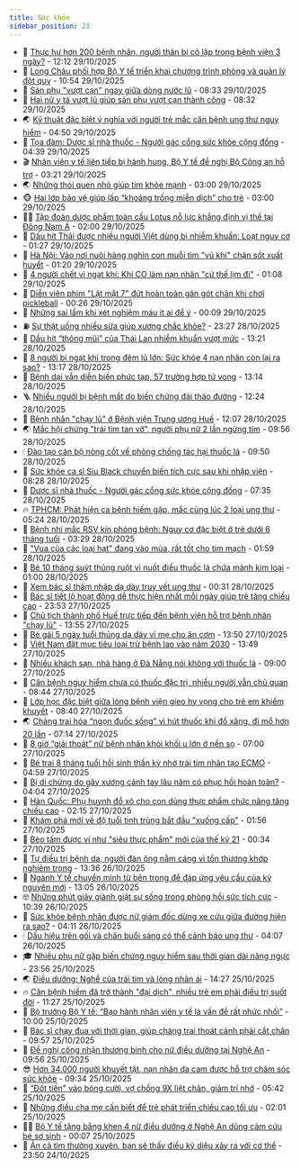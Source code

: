 ```yaml
---
title: Sức khỏe
sidebar_position: 23
---
```


<!-- dantri-suc-khoe:START -->
- 🤔 [Thực hư hơn 200 bệnh nhân, người thân bị cô lập trong bệnh viện 3 ngày?](https://dantri.com.vn/suc-khoe/thuc-hu-hon-200-benh-nhan-nguoi-than-bi-co-lap-trong-benh-vien-3-ngay-20251029173153689.htm) - 12:12 29/10/2025
- 🚦 [Long Châu phối hợp Bộ Y tế triển khai chương trình phòng và quản lý đột quỵ](https://dantri.com.vn/suc-khoe/long-chau-phoi-hop-bo-y-te-trien-khai-chuong-trinh-phong-va-quan-ly-dot-quy-20251029174452344.htm) - 10:54 29/10/2025
- 🤖 [Sản phụ &quot;vượt cạn&quot; ngay giữa dòng nước lũ](https://dantri.com.vn/suc-khoe/san-phu-vuot-can-ngay-giua-dong-nuoc-lu-20251029152408415.htm) - 08:33 29/10/2025
- 🐻 [Hai nữ y tá vượt lũ giúp sản phụ vượt cạn thành công](https://dantri.com.vn/suc-khoe/hai-nu-y-ta-vuot-lu-giup-san-phu-vuot-can-thanh-cong-20251029150519543.htm) - 08:32 29/10/2025
- 🌏 [Kỹ thuật đặc biệt ý nghĩa với người trẻ mắc căn bệnh ung thư nguy hiểm](https://dantri.com.vn/suc-khoe/ky-thuat-dac-biet-y-nghia-voi-nguoi-tre-mac-can-benh-ung-thu-nguy-hiem-20251029112950967.htm) - 04:50 29/10/2025
- 👺 [Tọa đàm: Dược sĩ nhà thuốc - Người gác cổng sức khỏe cộng đồng](https://dantri.com.vn/suc-khoe/toa-dam-duoc-si-nha-thuoc-nguoi-gac-cong-suc-khoe-cong-dong-20251029113852025.htm) - 04:39 29/10/2025
- 🎬 [Nhân viên y tế liên tiếp bị hành hung, Bộ Y tế đề nghị Bộ Công an hỗ trợ](https://dantri.com.vn/suc-khoe/nhan-vien-y-te-lien-tiep-bi-hanh-hung-bo-y-te-de-nghi-bo-cong-an-ho-tro-20251029102118539.htm) - 03:21 29/10/2025
- 🌏 [Những thói quen nhỏ giúp tim khỏe mạnh](https://dantri.com.vn/suc-khoe/nhung-thoi-quen-nho-giup-tim-khoe-manh-20251028220532459.htm) - 03:00 29/10/2025
- 🐵 [Hai lớp bảo vệ giúp lấp “khoảng trống miễn dịch” cho trẻ](https://dantri.com.vn/suc-khoe/hai-lop-bao-ve-giup-lap-khoang-trong-mien-dich-cho-tre-20251028214534737.htm) - 03:00 29/10/2025
- 👨‍🏫 [Tập đoàn dược phẩm toàn cầu Lotus nỗ lực khẳng định vị thế tại Đông Nam Á](https://dantri.com.vn/suc-khoe/tap-doan-duoc-pham-toan-cau-lotus-no-luc-khang-dinh-vi-the-tai-dong-nam-a-20251028163451228.htm) - 02:00 29/10/2025
- 🤗 [Dầu hít Thái được nhiều người Việt dùng bị nhiễm khuẩn: Loạt nguy cơ](https://dantri.com.vn/suc-khoe/dau-hit-thai-duoc-nhieu-nguoi-viet-dung-bi-nhiem-khuan-loat-nguy-co-20251029081244751.htm) - 01:27 29/10/2025
- 🫶 [Hà Nội: Vào nơi nuôi hàng nghìn con muỗi tìm &quot;vũ khí&quot; chặn sốt xuất huyết](https://dantri.com.vn/suc-khoe/ha-noi-vao-noi-nuoi-hang-nghin-con-muoi-tim-vu-khi-chan-sot-xuat-huyet-20251029071126918.htm) - 01:20 29/10/2025
- 🙉 [4 người chết vì ngạt khí: Khí CO làm nạn nhân &quot;cứ thế lịm đi&quot;](https://dantri.com.vn/suc-khoe/4-nguoi-chet-vi-ngat-khi-khi-co-lam-nan-nhan-cu-the-lim-di-20251029074446769.htm) - 01:08 29/10/2025
- 🦅 [Diễn viên phim &quot;Lật mặt 7&quot; đứt hoàn toàn gân gót chân khi chơi pickleball](https://dantri.com.vn/suc-khoe/dien-vien-phim-lat-mat-7-dut-hoan-toan-gan-got-chan-khi-choi-pickleball-20251028215357881.htm) - 00:26 29/10/2025
- 🐘 [Những sai lầm khi xét nghiệm máu ít ai để ý](https://dantri.com.vn/suc-khoe/nhung-sai-lam-khi-xet-nghiem-mau-it-ai-de-y-20251029032125219.htm) - 00:09 29/10/2025
- ⛽️ [Sự thật uống nhiều sữa giúp xương chắc khỏe?](https://dantri.com.vn/suc-khoe/su-that-uong-nhieu-sua-giup-xuong-chac-khoe-20251028063402352.htm) - 23:27 28/10/2025
- 🤡 [Dầu hít “thông mũi” của Thái Lan nhiễm khuẩn vượt mức](https://dantri.com.vn/suc-khoe/dau-hit-thong-mui-cua-thai-lan-nhiem-khuan-vuot-muc-20251028194259072.htm) - 13:21 28/10/2025
- 💼 [8 người bị ngạt khí trong đêm lũ lớn: Sức khỏe 4 nạn nhân còn lại ra sao?](https://dantri.com.vn/suc-khoe/8-nguoi-bi-ngat-khi-trong-dem-lu-lon-suc-khoe-4-nan-nhan-con-lai-ra-sao-20251028195829023.htm) - 13:17 28/10/2025
- 🤔 [Bệnh dại vẫn diễn biến phức tạp, 57 trường hợp tử vong](https://dantri.com.vn/suc-khoe/benh-dai-van-dien-bien-phuc-tap-57-truong-hop-tu-vong-20251028200106458.htm) - 13:14 28/10/2025
- 🪜 [Nhiều người bị bệnh mắt do biến chứng đái tháo đường](https://dantri.com.vn/suc-khoe/nhieu-nguoi-bi-benh-mat-do-bien-chung-dai-thao-duong-20251028173010289.htm) - 12:24 28/10/2025
- 📝 [Bệnh nhân &quot;chạy lũ&quot; ở Bệnh viện Trung ương Huế](https://dantri.com.vn/suc-khoe/benh-nhan-chay-lu-o-benh-vien-trung-uong-hue-20251028184112527.htm) - 12:07 28/10/2025
- 🌏 [Mắc hội chứng &quot;trái tim tan vỡ&quot;, người phụ nữ 2 lần ngừng tim](https://dantri.com.vn/suc-khoe/mac-hoi-chung-trai-tim-tan-vo-nguoi-phu-nu-2-lan-ngung-tim-20251028160405408.htm) - 09:56 28/10/2025
- 🕯 [Đào tạo cán bộ nòng cốt về phòng chống tác hại thuốc lá](https://dantri.com.vn/suc-khoe/dao-tao-can-bo-nong-cot-ve-phong-chong-tac-hai-thuoc-la-20251028164802054.htm) - 09:50 28/10/2025
- 🦍 [Sức khỏe ca sĩ Siu Black chuyển biến tích cực sau khi nhập viện](https://dantri.com.vn/suc-khoe/suc-khoe-ca-si-siu-black-chuyen-bien-tich-cuc-sau-khi-nhap-vien-20251028151244910.htm) - 08:28 28/10/2025
- 🌈 [Dược sĩ nhà thuốc - Người gác cổng sức khỏe cộng đồng](https://dantri.com.vn/suc-khoe/duoc-si-nha-thuoc-nguoi-gac-cong-suc-khoe-cong-dong-20251028143503732.htm) - 07:35 28/10/2025
- 🔥 [TPHCM: Phát hiện ca bệnh hiếm gặp, mắc cùng lúc 2 loại ung thư](https://dantri.com.vn/suc-khoe/tphcm-phat-hien-ca-benh-hiem-gap-mac-cung-luc-2-loai-ung-thu-20251028120058903.htm) - 05:24 28/10/2025
- 🌊 [Bệnh nhi mắc RSV kín phòng bệnh: Nguy cơ đặc biệt ở trẻ dưới 6 tháng tuổi](https://dantri.com.vn/suc-khoe/benh-nhi-mac-rsv-kin-phong-benh-nguy-co-dac-biet-o-tre-duoi-6-thang-tuoi-20251028102545432.htm) - 03:29 28/10/2025
- 🚦 [&quot;Vua của các loại hạt&quot; đang vào mùa, rất tốt cho tim mạch](https://dantri.com.vn/suc-khoe/vua-cua-cac-loai-hat-dang-vao-mua-rat-tot-cho-tim-mach-20251028064943332.htm) - 01:59 28/10/2025
- 🤖 [Bé 10 tháng suýt thủng ruột vì nuốt điếu thuốc lá chứa mảnh kim loại](https://dantri.com.vn/suc-khoe/be-10-thang-suyt-thung-ruot-vi-nuot-dieu-thuoc-la-chua-manh-kim-loai-20251027213713541.htm) - 01:00 28/10/2025
- 🤡 [Xem bác sĩ thâm nhập dạ dày truy vết ung thư](https://dantri.com.vn/suc-khoe/xem-bac-si-tham-nhap-da-day-truy-vet-ung-thu-20251017092721962.htm) - 00:31 28/10/2025
- 💂 [Bác sĩ tiết lộ hoạt động dễ thực hiện nhất mỗi ngày giúp trẻ tăng chiều cao](https://dantri.com.vn/suc-khoe/bac-si-tiet-lo-hoat-dong-de-thuc-hien-nhat-moi-ngay-giup-tre-tang-chieu-cao-20251028065101464.htm) - 23:53 27/10/2025
- 🦄 [Chủ tịch thành phố Huế trực tiếp đến bệnh viện hỗ trợ bệnh nhân &quot;chạy lũ&quot;](https://dantri.com.vn/suc-khoe/chu-tich-thanh-pho-hue-truc-tiep-den-benh-vien-ho-tro-benh-nhan-chay-lu-20251027181047595.htm) - 13:55 27/10/2025
- 🧠 [Bé gái 5 ngày tuổi thủng dạ dày vì mẹ cho ăn cơm](https://dantri.com.vn/suc-khoe/be-gai-5-ngay-tuoi-thung-da-day-vi-me-cho-an-com-20251027195112042.htm) - 13:50 27/10/2025
- 🤖 [Việt Nam đặt mục tiêu loại trừ bệnh lao vào năm 2030](https://dantri.com.vn/suc-khoe/viet-nam-dat-muc-tieu-loai-tru-benh-lao-vao-nam-2030-20251027204304946.htm) - 13:49 27/10/2025
- 💼 [Nhiều khách sạn, nhà hàng ở Đà Nẵng nói không với thuốc lá](https://dantri.com.vn/suc-khoe/nhieu-khach-san-nha-hang-o-da-nang-noi-khong-voi-thuoc-la-20251027150537985.htm) - 09:00 27/10/2025
- 🧰 [Căn bệnh nguy hiểm chưa có thuốc đặc trị, nhiều người vẫn chủ quan](https://dantri.com.vn/suc-khoe/can-benh-nguy-hiem-chua-co-thuoc-dac-tri-nhieu-nguoi-van-chu-quan-20251027151548944.htm) - 08:44 27/10/2025
- 🎉 [Lớp học đặc biệt giữa lòng bệnh viện gieo hy vọng cho trẻ em khiếm khuyết](https://dantri.com.vn/suc-khoe/lop-hoc-dac-biet-giua-long-benh-vien-gieo-hy-vong-cho-tre-em-khiem-khuyet-20251022133519452.htm) - 08:40 27/10/2025
- 🌏 [Chàng trai hóa “ngọn đuốc sống” vì hút thuốc khi đổ xăng, đi mổ hơn 20 lần](https://dantri.com.vn/suc-khoe/chang-trai-hoa-ngon-duoc-song-vi-hut-thuoc-khi-do-xang-di-mo-hon-20-lan-20251027134013955.htm) - 07:14 27/10/2025
- 📝 [8 giờ “giải thoát” nữ bệnh nhân khỏi khối u lớn ở nền sọ](https://dantri.com.vn/suc-khoe/8-gio-giai-thoat-nu-benh-nhan-khoi-khoi-u-lon-o-nen-so-20251027120254508.htm) - 07:00 27/10/2025
- 🧠 [Bé trai 8 tháng tuổi hồi sinh thần kỳ nhờ trái tim nhân tạo ECMO](https://dantri.com.vn/suc-khoe/be-trai-8-thang-tuoi-hoi-sinh-than-ky-nho-trai-tim-nhan-tao-ecmo-20251027115359414.htm) - 04:59 27/10/2025
- 🚀 [Bị di chứng do gãy xương cánh tay lâu năm có phục hồi hoàn toàn?](https://dantri.com.vn/suc-khoe/bi-di-chung-do-gay-xuong-canh-tay-lau-nam-co-phuc-hoi-hoan-toan-20251027105126954.htm) - 04:04 27/10/2025
- 💯 [Hàn Quốc: Phụ huynh đổ xô cho con dùng thực phẩm chức năng tăng chiều cao](https://dantri.com.vn/suc-khoe/han-quoc-phu-huynh-do-xo-cho-con-dung-thuc-pham-chuc-nang-tang-chieu-cao-20251026185038700.htm) - 02:15 27/10/2025
- 🫶 [Khám phá mới về độ tuổi tinh trùng bắt đầu &quot;xuống cấp&quot;](https://dantri.com.vn/suc-khoe/kham-pha-moi-ve-do-tuoi-tinh-trung-bat-dau-xuong-cap-20251022165034024.htm) - 01:56 27/10/2025
- 👹 [Bèo tấm được ví như &quot;siêu thực phẩm&quot; mới của thế kỷ 21](https://dantri.com.vn/suc-khoe/beo-tam-duoc-vi-nhu-sieu-thuc-pham-moi-cua-the-ky-21-20251026225641967.htm) - 00:34 27/10/2025
- 🤩 [Tự điều trị bệnh da, người đàn ông nằm cáng vì tổn thương khớp nghiêm trọng](https://dantri.com.vn/suc-khoe/tu-dieu-tri-benh-da-nguoi-dan-ong-nam-cang-vi-ton-thuong-khop-nghiem-trong-20251026203307185.htm) - 13:36 26/10/2025
- 🌊 [Ngành Y tế chuyển mình từ bên trong để đáp ứng yêu cầu của kỷ nguyên mới](https://dantri.com.vn/suc-khoe/nganh-y-te-chuyen-minh-tu-ben-trong-de-dap-ung-yeu-cau-cua-ky-nguyen-moi-20251026185050312.htm) - 13:05 26/10/2025
- 🤓 [Những phút giây giành giật sự sống trong phòng hồi sức tích cực](https://dantri.com.vn/suc-khoe/nhung-phut-giay-gianh-giat-su-song-trong-phong-hoi-suc-tich-cuc-20250925155448623.htm) - 10:39 26/10/2025
- 🌝 [Sức khỏe bệnh nhân được nữ giám đốc dừng xe cứu giữa đường hiện ra sao?](https://dantri.com.vn/suc-khoe/suc-khoe-benh-nhan-duoc-nu-giam-doc-dung-xe-cuu-giua-duong-hien-ra-sao-20251026110243993.htm) - 04:11 26/10/2025
- 🕯 [Dấu hiệu trên gối và chăn buổi sáng có thể cảnh báo ung thư](https://dantri.com.vn/suc-khoe/dau-hieu-tren-goi-va-chan-buoi-sang-co-the-canh-bao-ung-thu-20251025081532611.htm) - 04:07 26/10/2025
- 🎓 [Nhiều phụ nữ gặp biến chứng nguy hiểm sau thời gian dài nâng ngực](https://dantri.com.vn/suc-khoe/nhieu-phu-nu-gap-bien-chung-nguy-hiem-sau-thoi-gian-dai-nang-nguc-20251023122909020.htm) - 23:56 25/10/2025
- 🌏 [Điều dưỡng: Nghề của trái tim và lòng nhân ái](https://dantri.com.vn/suc-khoe/dieu-duong-nghe-cua-trai-tim-va-long-nhan-ai-20251025203925936.htm) - 14:27 25/10/2025
- 🔥 [Căn bệnh hiểm đã trở thành &quot;đại dịch&quot;, nhiều trẻ em phải điều trị suốt đời](https://dantri.com.vn/suc-khoe/can-benh-hiem-da-tro-thanh-dai-dich-nhieu-tre-em-phai-dieu-tri-suot-doi-20251025154447423.htm) - 11:27 25/10/2025
- 📝 [Bộ trưởng Bộ Y tế: “Bạo hành nhân viên y tế là vấn đề rất nhức nhối”](https://dantri.com.vn/suc-khoe/bo-truong-bo-y-te-bao-hanh-nhan-vien-y-te-la-van-de-rat-nhuc-nhoi-20251025155109739.htm) - 10:00 25/10/2025
- 🧠 [Bác sĩ chạy đua với thời gian, giúp chàng trai thoát cảnh phải cắt chân](https://dantri.com.vn/suc-khoe/bac-si-chay-dua-voi-thoi-gian-giup-chang-trai-thoat-canh-phai-cat-chan-20251025090817172.htm) - 09:57 25/10/2025
- 🦅 [Đề nghị công nhận thương binh cho nữ điều dưỡng tại Nghệ An](https://dantri.com.vn/suc-khoe/de-nghi-cong-nhan-thuong-binh-cho-nu-dieu-duong-tai-nghe-an-20251025075804078.htm) - 09:56 25/10/2025
- 😎 [Hơn 34.000 người khuyết tật, nạn nhân da cam được hỗ trợ chăm sóc sức khỏe](https://dantri.com.vn/suc-khoe/hon-34000-nguoi-khuyet-tat-nan-nhan-da-cam-duoc-ho-tro-cham-soc-suc-khoe-20251025161748126.htm) - 09:34 25/10/2025
- 🎉 [“Đốt tiền&quot; vào bóng cười, vợ chồng 9X liệt chân, giảm trí nhớ](https://dantri.com.vn/suc-khoe/dot-tien-vao-bong-cuoi-vo-chong-9x-liet-chan-giam-tri-nho-20251025105121611.htm) - 05:42 25/10/2025
- 🫣 [Những điều cha mẹ cần biết để trẻ phát triển chiều cao tối ưu](https://dantri.com.vn/suc-khoe/nhung-dieu-cha-me-can-biet-de-tre-phat-trien-chieu-cao-toi-uu-20251024165644705.htm) - 02:01 25/10/2025
- 🧑‍🏫 [Bộ Y tế tặng bằng khen 4 nữ điều dưỡng ở Nghệ An dũng cảm cứu bé sơ sinh](https://dantri.com.vn/suc-khoe/bo-y-te-tang-bang-khen-4-nu-dieu-duong-o-nghe-an-dung-cam-cuu-be-so-sinh-20251025070100561.htm) - 00:07 25/10/2025
- 🥷 [Ăn cà tím thường xuyên, bạn sẽ thấy điều kỳ diệu xảy ra với cơ thể](https://dantri.com.vn/suc-khoe/an-ca-tim-thuong-xuyen-ban-se-thay-dieu-ky-dieu-xay-ra-voi-co-the-20251024112817226.htm) - 23:50 24/10/2025<!-- dantri-suc-khoe:END -->

